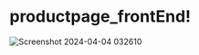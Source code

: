 # productpage_frontEnd!
![Screenshot 2024-04-04 032610](https://github.com/Nargis4/productpage_frontEnd/assets/147493948/75b9400b-7c94-42f1-a2ef-0245b8e6d664)
